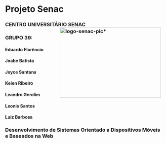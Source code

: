 # Projeto Senac


### CENTRO UNIVERSITÁRIO SENAC <img align="right" alt="logo-senac-pic*" height="227" width="327" src="https://user-images.githubusercontent.com/92825608/231607565-61551ef1-ef60-47d5-b32d-1d45fe042513.png">      






### GRUPO 39:

#### Eduardo Florêncio   

#### Joabe Batista

#### Joyce Santana  

#### Kelen Ribeiro 

#### Leandro Gerolim

#### Leonis Santos  

#### Luiz Barbosa

 
### Desenvolvimento de Sistemas Orientado a Dispositivos Móveis e Baseados na Web
